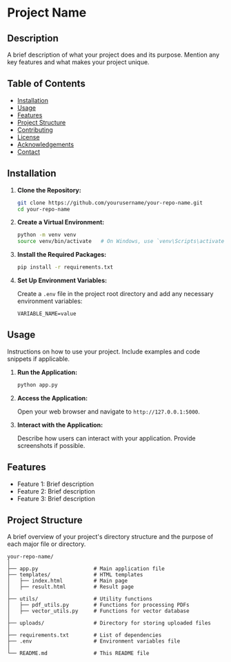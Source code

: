 # Project Name

## Description

A brief description of what your project does and its purpose. Mention any key features and what makes your project unique.

## Table of Contents

- [Installation](#installation)
- [Usage](#usage)
- [Features](#features)
- [Project Structure](#project-structure)
- [Contributing](#contributing)
- [License](#license)
- [Acknowledgements](#acknowledgements)
- [Contact](#contact)

## Installation

1. **Clone the Repository:**

    ```bash
    git clone https://github.com/yourusername/your-repo-name.git
    cd your-repo-name
    ```

2. **Create a Virtual Environment:**

    ```bash
    python -m venv venv
    source venv/bin/activate   # On Windows, use `venv\Scripts\activate`
    ```

3. **Install the Required Packages:**

    ```bash
    pip install -r requirements.txt
    ```

4. **Set Up Environment Variables:**

    Create a `.env` file in the project root directory and add any necessary environment variables:

    ```env
    VARIABLE_NAME=value
    ```

## Usage

Instructions on how to use your project. Include examples and code snippets if applicable.

1. **Run the Application:**

    ```bash
    python app.py
    ```

2. **Access the Application:**

    Open your web browser and navigate to `http://127.0.0.1:5000`.

3. **Interact with the Application:**

    Describe how users can interact with your application. Provide screenshots if possible.

## Features

- Feature 1: Brief description
- Feature 2: Brief description
- Feature 3: Brief description

## Project Structure

A brief overview of your project's directory structure and the purpose of each major file or directory.

```plaintext
your-repo-name/
│
├── app.py                  # Main application file
├── templates/              # HTML templates
│   ├── index.html          # Main page
│   ├── result.html         # Result page
│
├── utils/                  # Utility functions
│   ├── pdf_utils.py        # Functions for processing PDFs
│   ├── vector_utils.py     # Functions for vector database
│
├── uploads/                # Directory for storing uploaded files
│
├── requirements.txt        # List of dependencies
├── .env                    # Environment variables file
│
└── README.md               # This README file
